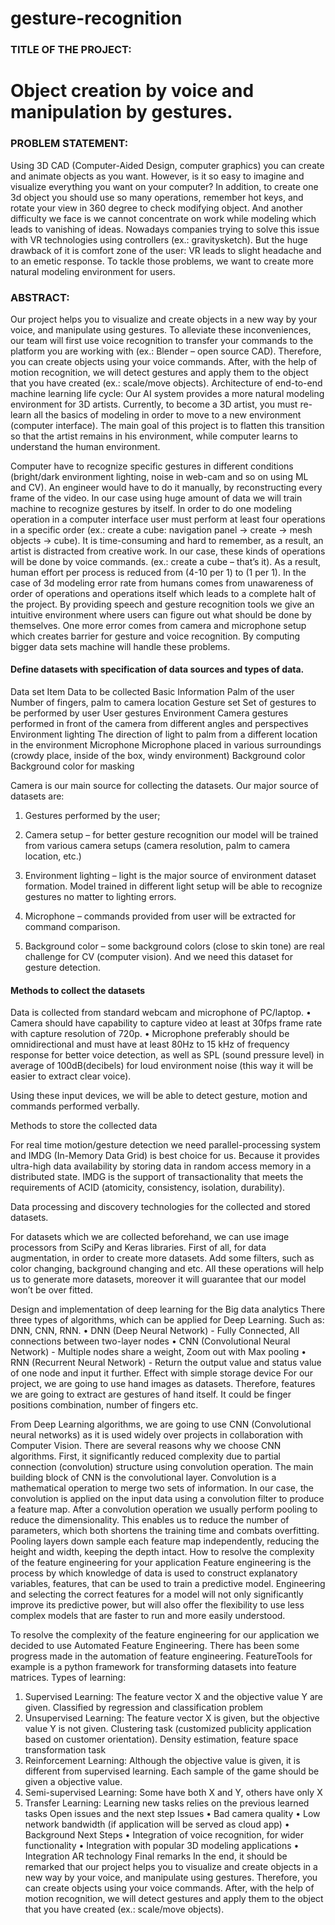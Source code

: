# gesture-recognition

### TITLE OF THE PROJECT:
# Object creation by voice and manipulation by gestures.
### PROBLEM STATEMENT:
   Using 3D CAD (Computer-Aided Design, computer graphics) you can create and animate objects as you want. However, is it so easy to imagine and visualize everything you want on your computer?  In addition, to create one 3d object you should use so many operations, remember hot keys, and rotate your view in 360 degree to check modifying object. And another difficulty we face is we cannot concentrate on work while modeling which leads to vanishing of ideas. 
   Nowadays companies trying to solve this issue with VR technologies using controllers (ex.: gravitysketch). But the huge drawback of it is comfort zone of the user: VR leads to slight headache and to an emetic response.
   To tackle those problems, we want to create more natural modeling environment for users.
### ABSTRACT:
Our project helps you to visualize and create objects in a new way by your voice, and manipulate using gestures. To alleviate these inconveniences, our team will first use voice recognition to transfer your commands to the platform you are working with (ex.: Blender – open source CAD). Therefore, you can create objects using your voice commands. After, with the help of motion recognition, we will detect gestures and apply them to the object that you have created (ex.: scale/move objects).
Architecture of end-to-end machine learning life cycle:
Our AI system provides a more natural modeling environment for 3D artists. Currently, to become a 3D artist, you must re-learn all the basics of modeling in order to move to a new environment (computer interface). The main goal of this project is to flatten this transition so that the artist remains in his environment, while computer learns to understand the human environment.

Computer have to recognize specific gestures in different conditions (bright/dark environment lighting, noise in web-cam and so on using ML and CV). An engineer would have to do it manually, by reconstructing every frame of the video. In our case using huge amount of data we will train machine to recognize gestures by itself. 
In order to do one modeling operation in a computer interface user must perform at least four operations in a specific order (ex.: create a cube: navigation panel -> create -> mesh objects -> cube). It is time-consuming and hard to remember, as a result, an artist is distracted from creative work.  In our case, these kinds of operations will be done by voice commands. (ex.: create a cube – that’s it).
As a result, human effort per process is reduced from (4-10 per 1) to (1 per 1). 
In the case of 3d modeling error rate from humans comes from unawareness of order of operations and operations itself which leads to a complete halt of the project. By providing speech and gesture recognition tools we give an intuitive environment where users can figure out what should be done by themselves. One more error comes from camera and microphone setup which creates barrier for gesture and voice recognition. By computing bigger data sets machine will handle these problems. 


#### Define datasets with specification of data sources and types of data.

Data set	Item	Data to be collected
Basic Information	Palm of the user	Number of fingers, palm to camera location
Gesture set	Set of gestures to be performed by user	User gestures
Environment	Camera
gestures performed in front of the camera from different angles and perspectives
	Environment lighting	The direction of light to palm from a different location in the environment
	Microphone	Microphone placed in various surroundings (crowdy place, inside of the box, windy environment)
	Background color	Background color for masking

Camera is our main source for collecting the datasets. Our major source of datasets are:
1.	Gestures performed by the user;
2.	Camera setup – for better gesture recognition our model will be trained from various camera setups (camera resolution, palm to camera location, etc.)
3.	Environment lighting – light is the major source of environment dataset formation. Model trained in different light setup will be able to recognize gestures no matter to lighting errors.
4.	Microphone – commands provided from user will be extracted for command comparison.

5.	Background color – some background colors (close to skin tone) are real challenge for CV (computer vision). And we need this dataset for gesture detection.

#### Methods to collect the datasets

Data is collected from standard webcam and microphone of PC/laptop. 
• Camera should have capability to capture video at least at 30fps frame rate with capture resolution of 720p. 
• Microphone preferably should be omnidirectional and must have at least 80Hz to 15 kHz of frequency response for better voice detection, as well as SPL (sound pressure level) in average of 100dB(decibels) for loud environment noise (this way it will be easier to extract clear voice).

Using these input devices, we will be able to detect gesture, motion and commands performed verbally.

Methods to store the collected data 

For real time motion/gesture detection we need parallel-processing system and IMDG (In-Memory Data Grid) is best choice for us. Because it provides ultra-high data availability by storing data in random access memory in a distributed state. IMDG is the support of transactionality that meets the requirements of ACID (atomicity, consistency, isolation, durability). 

Data processing and discovery technologies for the collected and stored datasets.

For datasets which we are collected beforehand, we can use image processors from SciPy and Keras libraries. First of all, for data augmentation, in order to create more datasets. Add some filters, such as color changing, background changing and etc. All these operations will help us to generate more datasets, moreover it will guarantee that our model won’t be over fitted.



Design and implementation of deep learning for the Big data analytics
There three types of algorithms, which can be applied for Deep Learning. Such as: DNN, CNN, RNN.
•	DNN (Deep Neural Network) - Fully Connected, All connections between two-layer nodes
•	CNN (Convolutional Neural Network) - Multiple nodes share a weight, Zoom out with Max pooling
•	RNN (Recurrent Neural Network) - Return the output value and status value of one node and input it further. Effect with simple storage device
For our project, we are going to use hand images as datasets. Therefore, features we are going to extract are gestures of hand itself. It could be finger positions combination, number of fingers etc.
 
 
From Deep Learning algorithms, we are going to use CNN (Convolutional neural networks) as it is used widely over projects in collaboration with Computer Vision. There are several reasons why we choose CNN algorithms. First, it significantly reduced complexity due to partial connection (convolution) structure using convolution operation. The main building block of CNN is the convolutional layer. Convolution is a mathematical operation to merge two sets of information. In our case, the convolution is applied on the input data using a convolution filter to produce a feature map. After a convolution operation we usually perform pooling to reduce the dimensionality. This enables us to reduce the number of parameters, which both shortens the training time and combats overfitting. Pooling layers down sample each feature map independently, reducing the height and width, keeping the depth intact.
How to resolve the complexity of the feature engineering for your application
Feature engineering is the process by which knowledge of data is used to construct explanatory variables, features, that can be used to train a predictive model. Engineering and selecting the correct features for a model will not only significantly improve its predictive power, but will also offer the flexibility to use less complex models that are faster to run and more easily understood.

To resolve the complexity of the feature engineering for our application we decided to use Automated Feature Engineering. There has been some progress made in the automation of feature engineering. FeatureTools for example is a python framework for transforming datasets into feature matrices. 
Types of learning:
1.	Supervised Learning: The feature vector X and the objective value Y are given. Classified by regression and classification problem
2.	Unsupervised Learning: The feature vector X is given, but the objective value Y is not given. Clustering task (customized publicity application based on customer orientation). Density estimation, feature space transformation task
3.	Reinforcement Learning: Although the objective value is given, it is different from supervised learning. Each sample of the game should be given a objective value.
4.	Semi-supervised Learning: Some have both X and Y, others have only X
5.	Transfer Learning: Learning new tasks relies on the previous learned tasks
Open issues and the next step
Issues
•	Bad camera quality
•	Low network bandwidth (if application will be served as cloud app)
•	Background
Next Steps
•	Integration of voice recognition, for wider functionality
•	Integration with popular 3D modeling applications
•	Integration AR technology
Final remarks
In the end, it should be remarked that our project helps you to visualize and create objects in a new way by your voice, and manipulate using gestures. Therefore, you can create objects using your voice commands. After, with the help of motion recognition, we will detect gestures and apply them to the object that you have created (ex.: scale/move objects).

